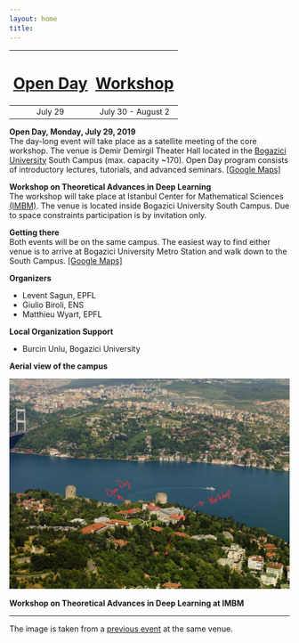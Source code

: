 ```yaml
---
layout: home
title: 
---  
```


<table>
    <thead>
        <tr>
            <th align="center">
                <a href="open-day"><h1><u>Open Day</u></h1></a>
            </th>
            <th align="center">
                <a href="workshop"><h1><u>Workshop</u></h1></a>
            </th>
        </tr>
    </thead>
    <tbody>
        <tr>
            <td align="center">July 29</td>
            <td align="center">July 30 - August 2</td>
        </tr>
    </tbody>
</table>
    
__Open Day, Monday, July 29, 2019__   
The day-long event will take place as a satellite meeting of the core workshop. The venue is Demir Demirgil Theater Hall located in the [Bogazici University](http://www.boun.edu.tr/en_US/Content/About_BU/About_BU) South Campus (max. capacity ~170). Open Day program consists of introductory lectures, tutorials, and advanced seminars. [[Google Maps]](https://goo.gl/maps/HqikG4a3ENx77tWW8)  
  
__Workshop on Theoretical Advances in Deep Learning__  
The workshop will take place at Istanbul Center for Mathematical Sciences [(IMBM)](http://www.imbm.org.tr). The venue is located inside Bogazici University South Campus. Due to space constraints participation is by invitation only. 

**Getting there**   
Both events will be on the same campus. The easiest way to find either venue is to arrive at Bogazici University Metro Station and walk down to the South Campus. [[Google Maps]](https://goo.gl/maps/ZQLEFxjGaCWjDg3e9)

**Organizers** 
- Levent Sagun, EPFL
- Giulio Biroli, ENS
- Matthieu Wyart, EPFL  

**Local Organization Support**  
- Burcin Unlu, Bogazici University
<!-- - Burçin Ünlü, Bogazici University -->

**Aerial view of the campus**   

![IMBM](/assets/images/Bogazici_Aerial_View-marked.jpg)

**Workshop on Theoretical Advances in Deep Learning at IMBM**

--- 

The image is taken from a [previous event](http://imbm.org.tr/HSpin15/HSpin15.html) at the same venue.
